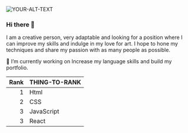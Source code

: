 <picture>
 <source media="(prefers-color-scheme: dark)" srcset="[YOUR-DARKMODE-IMAGE](https://drive.google.com/file/d/15v5lW1SYQTndLmOkdtbg7TfaPSjQpB6k/view?usp=drive_link)">
 <source media="(prefers-color-scheme: light)" srcset="[YOUR-LIGHTMODE-IMAGE](https://drive.google.com/file/d/1gNFnNaYXNLxusb-bgvIEnoC_9KYTGyeT/view?usp=drive_link)">
 <img alt="YOUR-ALT-TEXT" src="[YOUR-DEFAULT-IMAGE](https://drive.google.com/file/d/15v5lW1SYQTndLmOkdtbg7TfaPSjQpB6k/view?usp=drive_link)">
</picture>

### Hi there 👋

I am a creative person, very adaptable and looking for a position where I can improve my skills and indulge in my love for art. I hope to hone my techniques and share my passion with as many people as possible.

🔭 I’m currently working on Increase my language skills and build my portfolio.

| Rank | THING-TO-RANK |
|-----:|---------------|
|     1| Html        |
|     2| CSS   |
|     3|  JavaScript             |
|     3| React |   
<!--
**Deliaube/Deliaube** is a ✨ _special_ ✨ repository because its `README.md` (this file) appears on your GitHub profile.

Here are some ideas to get you started:

- 🔭 I’m currently working on ...
- 🌱 I’m currently learning ...
- 👯 I’m looking to collaborate on ...
- 🤔 I’m looking for help with ...
- 💬 Ask me about ...
- 📫 How to reach me: ...
- 😄 Pronouns: ...
- ⚡ Fun fact: ...
-->
